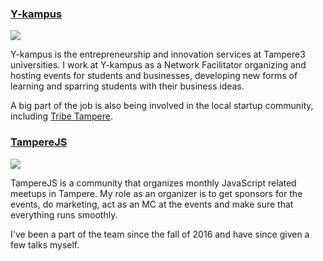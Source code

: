 ### <a href="http://y-kampus.fi" target="_blank">Y-kampus</a>

![](http://y-kampus.fi/wp-content/uploads/2017/03/y-kampus_lime.jpg)

Y-kampus is the entrepreneurship and innovation services at Tampere3 universities. I work at Y-kampus as a Network Facilitator organizing and hosting events for students and businesses, developing new forms of learning and sparring students with their business ideas.

A big part of the job is also being involved in the local startup community, including <a href="http://www.tribetampere.com/" target="_blank">Tribe Tampere</a>.

### <a href="https://meetabit.com/communities/tamperejs" target="_blank">TampereJS</a>

![](https://res.cloudinary.com/toughbyte/image/upload/b_transparent,c_pad,g_center,h_230,w_230/v1474029802/wdg367emtnrtzzjz6tug.jpg)

TampereJS is a community that organizes monthly JavaScript related meetups in Tampere. My role as an organizer is to get sponsors for the events, do marketing, act as an MC at the events and make sure that everything runs smoothly.

I've been a part of the team since the fall of 2016 and have since given a few talks myself.

